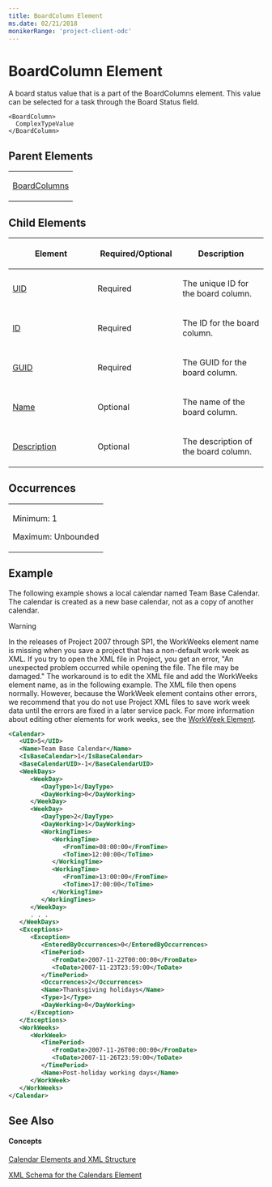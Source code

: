 ```yaml
---
title: BoardColumn Element
ms.date: 02/21/2018
monikerRange: 'project-client-odc'
---
```


# BoardColumn Element


A board status value that is a part of the BoardColumns element. This value can be selected for a task through the Board Status field.



    <BoardColumn>
      ComplexTypeValue
    </BoardColumn>

## Parent Elements

<table>
<colgroup>
<col style="width: 100%" />
</colgroup>
<tbody>
<tr class="odd">
<td><p><a href="boardcolumns-element.md">BoardColumns</a></p></td>
</tr>
</tbody>
</table>

## Child Elements

<table>
<colgroup>
<col style="width: 33%" />
<col style="width: 33%" />
<col style="width: 33%" />
</colgroup>
<thead>
<tr class="header">
<th><p>Element</p></th>
<th><p>Required/Optional</p></th>
<th><p>Description</p></th>
</tr>
</thead>
<tbody>
<tr class="odd">
<td><p><a href="uid-element.md">UID</a></p></td>
<td><p>Required</p></td>
<td><p>The unique ID for the board column.</p></td>
</tr>
<tr class="even">
<td><p><a href="id-element.md">ID</a></p></td>
<td><p>Required</p></td>
<td><p>The ID for the board column.</p></td>
</tr>
<tr class="odd">
<td><p><a href="guid-element.md">GUID</a></p></td>
<td><p>Required</p></td>
<td><p>The GUID for the board column.</p></td>
</tr>
<tr class="even">
<td><p><a href="name-element.md">Name</a></p></td>
<td><p>Optional</p></td>
<td><p>The name of the board column.</p></td>
</tr>
<tr class="odd">
<td><p><a href="description-element.md">Description</a></p></td>
<td><p>Optional</p></td>
<td><p>The description of the board column.</p></td>
</tr>
</tbody>
</table>

## Occurrences

<table>
<colgroup>
<col style="width: 100%" />
</colgroup>
<tbody>
<tr class="odd">
<td><p>Minimum: 1</p>
<p>Maximum: Unbounded</p></td>
</tr>
</tbody>
</table>

## Example

The following example shows a local calendar named Team Base Calendar. The calendar is created as a new base calendar, not as a copy of another calendar.


> [!WARNING]
> In the releases of Project 2007 through SP1, the WorkWeeks element name is missing when you save a project that has a non-default work week as XML. If you try to open the XML file in Project, you get an error, "An unexpected problem occurred while opening the file. The file may be damaged." The workaround is to edit the XML file and add the WorkWeeks element name, as in the following example. The XML file then opens normally. However, because the WorkWeek element contains other errors, we recommend that you do not use Project XML files to save work week data until the errors are fixed in a later service pack. For more information about editing other elements for work weeks, see the <A href="workweek-element.md">WorkWeek Element</A>.


``` xml
<Calendar>
   <UID>5</UID>
   <Name>Team Base Calendar</Name>
   <IsBaseCalendar>1</IsBaseCalendar>
   <BaseCalendarUID>-1</BaseCalendarUID>
   <WeekDays>
      <WeekDay>
         <DayType>1</DayType>
         <DayWorking>0</DayWorking>
      </WeekDay>
      <WeekDay>
         <DayType>2</DayType>
         <DayWorking>1</DayWorking>
         <WorkingTimes>
            <WorkingTime>
               <FromTime>08:00:00</FromTime>
               <ToTime>12:00:00</ToTime>
            </WorkingTime>
            <WorkingTime>
               <FromTime>13:00:00</FromTime>
               <ToTime>17:00:00</ToTime>
            </WorkingTime>
         </WorkingTimes>
      </WeekDay>
      . . .
   </WeekDays>
   <Exceptions>
      <Exception>
         <EnteredByOccurrences>0</EnteredByOccurrences>
         <TimePeriod>
            <FromDate>2007-11-22T00:00:00</FromDate>
            <ToDate>2007-11-23T23:59:00</ToDate>
         </TimePeriod>
         <Occurrences>2</Occurrences>
         <Name>Thanksgiving holidays</Name>
         <Type>1</Type>
         <DayWorking>0</DayWorking>
      </Exception>
   </Exceptions>
   <WorkWeeks>
      <WorkWeek>
         <TimePeriod>
            <FromDate>2007-11-26T00:00:00</FromDate>
            <ToDate>2007-11-26T23:59:00</ToDate>
         </TimePeriod>
         <Name>Post-holiday working days</Name>
      </WorkWeek>
   </WorkWeeks>
</Calendar>
```

## See Also

#### Concepts

[Calendar Elements and XML Structure](calendar-elements-and-xml-structure.md)

[XML Schema for the Calendars Element](xml-schema-for-the-calendars-element.md)

